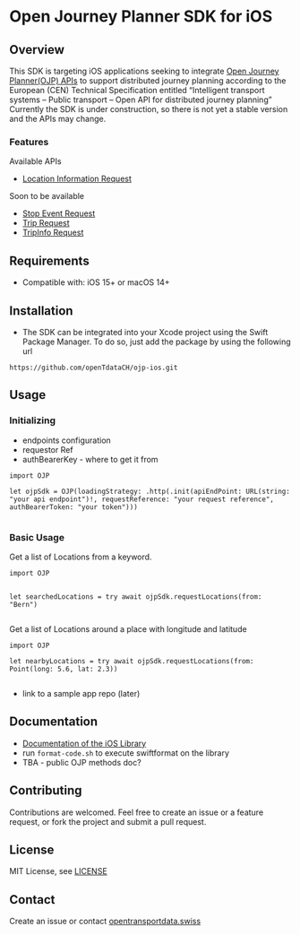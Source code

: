 # Open Journey Planner SDK for iOS

## Overview

This SDK is targeting iOS applications seeking to integrate [Open Journey Planner(OJP) APIs](https://opentdatach.github.io/ojp-ios/documentation/ojp/) to support distributed journey planning according to the European (CEN) Technical Specification entitled “Intelligent transport systems – Public transport – Open API for distributed journey planning”
Currently the SDK is under construction, so there is not yet a stable version and the APIs may change.

### Features

Available APIs
- [Location Information Request](https://opentransportdata.swiss/en/cookbook/location-information-service/)

Soon to be available
- [Stop 
Event Request](https://opentransportdata.swiss/en/cookbook/ojp-stopeventservice/)
- [Trip Request](https://opentransportdata.swiss/en/cookbook/ojptriprequest/)
- [TripInfo Request](https://opentransportdata.swiss/en/cookbook/ojptripinforequest/)

## Requirements

- Compatible with: iOS 15+ or macOS 14+

## Installation

- The SDK can be integrated into your Xcode project using the Swift Package Manager. To do so, just add the package by using the following url
```
https://github.com/openTdataCH/ojp-ios.git
```

## Usage

### Initializing
- endpoints configuration
- requestor Ref
- authBearerKey - where to get it from

```
import OJP

let ojpSdk = OJP(loadingStrategy: .http(.init(apiEndPoint: URL(string: "your api endpoint")!, requestReference: "your request reference", authBearerToken: "your token")))
        

```

### Basic Usage

Get a list of Locations from a keyword.

```
import OJP


let searchedLocations = try await ojpSdk.requestLocations(from: "Bern")
                   

```


Get a list of Locations around a place with longitude and latitude

```
import OJP

let nearbyLocations = try await ojpSdk.requestLocations(from: Point(long: 5.6, lat: 2.3))
                           

```


- link to a sample app repo (later)

## Documentation

- [Documentation of the iOS Library](https://opentdatach.github.io/ojp-ios/documentation/ojp/)
- run `format-code.sh` to execute swiftformat on the library
- TBA - public OJP methods doc?

## Contributing

Contributions are welcomed. Feel free to create an issue or a feature request, or fork the project and submit a pull request.

## License

MIT License, see [LICENSE](./LICENSE)

## Contact

Create an issue or contact [opentransportdata.swiss](https://opentransportdata.swiss/en/contact-2/)
